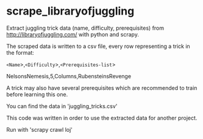 # scrape_libraryofjuggling
Extract juggling trick data (name, difficulty, prerequisites) from http://libraryofjuggling.com/ with python and scrapy.

The scraped data is written to a csv file, every row representing a trick in the format:

`<Name`>,`<Difficulty`>,`<Prerequisites-list`>

NelsonsNemesis,5,Columns,RubensteinsRevenge

A trick may also have several prerequisites which are recommended to train before learning this one.

You can find the data in 'juggling_tricks.csv'

This code was written in order to use the extracted data for another project.

Run with 'scrapy crawl loj'
